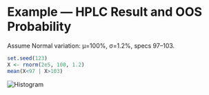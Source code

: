 # Example — HPLC Result and OOS Probability

Assume Normal variation: μ=100%, σ=1.2%, specs 97–103.
```r
set.seed(123)
X <- rnorm(2e5, 100, 1.2)
mean(X<97 | X>103)
```
![Histogram](../images/hplc_oos_example.png)

